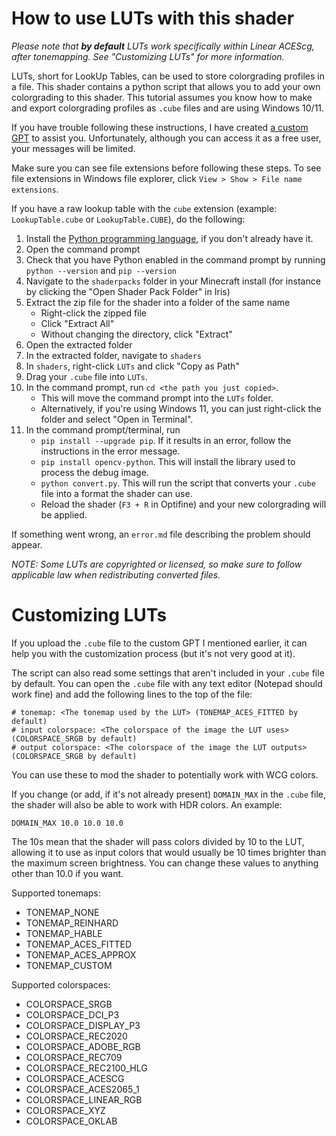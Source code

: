 # How to use LUTs with this shader

*Please note that **by default** LUTs work specifically within Linear ACEScg, after tonemapping. See "Customizing LUTs" for more information.*

LUTs, short for LookUp Tables, can be used to store colorgrading profiles in a file. This shader contains a python script that allows you to add your own colorgrading to this shader. This tutorial assumes you know how to make and export colorgrading profiles as `.cube` files and are using Windows 10/11.

If you have trouble following these instructions, I have created [a custom GPT](https://chatgpt.com/g/g-z9us9kwWg-shader-lut-assistant) to assist you. Unfortunately, although you can access it as a free user, your messages will be limited.

Make sure you can see file extensions before following these steps. To see file extensions in Windows file explorer, click `View > Show > File name extensions`.

If you have a raw lookup table with the `cube` extension (example: `LookupTable.cube` or `LookupTable.CUBE`), do the following:

1. Install the [Python programming language](https://www.python.org/downloads/), if you don't already have it.
2. Open the command prompt
3. Check that you have Python enabled in the command prompt by running `python --version` and `pip --version`
4. Navigate to the `shaderpacks` folder in your Minecraft install (for instance by clicking the "Open Shader Pack Folder" in Iris)
5. Extract the zip file for the shader into a folder of the same name
    - Right-click the zipped file
    - Click "Extract All"
    - Without changing the directory, click "Extract"
6. Open the extracted folder
7. In the extracted folder, navigate to `shaders`
8. In `shaders`, right-click `LUTs` and click "Copy as Path"
9. Drag your `.cube` file into `LUTs`.
10. In the command prompt, run `cd <the path you just copied>`.
     - This will move the command prompt into the `LUTs` folder.
     - Alternatively, if you're using Windows 11, you can just right-click the folder and select "Open in Terminal".
11. In the command prompt/terminal, run
     - `pip install --upgrade pip`. If it results in an error, follow the instructions in the error message.
     - `pip install opencv-python`. This will install the library used to process the debug image.
     - `python convert.py`. This will run the script that converts your `.cube` file into a format the shader can use.
     - Reload the shader (`F3 + R` in Optifine) and your new colorgrading will be applied.

If something went wrong, an `error.md` file describing the problem should appear.

*NOTE: Some LUTs are copyrighted or licensed, so make sure to follow applicable law when redistributing converted files.*



# Customizing LUTs

If you upload the `.cube` file to the custom GPT I mentioned earlier, it can help you with the customization process (but it's not very good at it).

The script can also read some settings that aren't included in your `.cube` file by default. You can open the `.cube` file with any text editor (Notepad should work fine) and add the following lines to the top of the file:

```
# tonemap: <The tonemap used by the LUT> (TONEMAP_ACES_FITTED by default)
# input colorspace: <The colorspace of the image the LUT uses> (COLORSPACE_SRGB by default)
# output colorspace: <The colorspace of the image the LUT outputs> (COLORSPACE_SRGB by default)
```

You can use these to mod the shader to potentially work with WCG colors.


If you change (or add, if it's not already present) `DOMAIN_MAX` in the `.cube` file, the shader will also be able to work with HDR colors.
An example:
```
DOMAIN_MAX 10.0 10.0 10.0
```

The 10s mean that the shader will pass colors divided by 10 to the LUT, allowing it to use as input colors that would usually be 10 times brighter than the maximum screen brightness. You can change these values to anything other than 10.0 if you want.


Supported tonemaps:

- TONEMAP_NONE
- TONEMAP_REINHARD
- TONEMAP_HABLE
- TONEMAP_ACES_FITTED
- TONEMAP_ACES_APPROX
- TONEMAP_CUSTOM

Supported colorspaces:

- COLORSPACE_SRGB
- COLORSPACE_DCI_P3
- COLORSPACE_DISPLAY_P3
- COLORSPACE_REC2020
- COLORSPACE_ADOBE_RGB
- COLORSPACE_REC709
- COLORSPACE_REC2100_HLG
- COLORSPACE_ACESCG
- COLORSPACE_ACES2065_1
- COLORSPACE_LINEAR_RGB
- COLORSPACE_XYZ
- COLORSPACE_OKLAB
